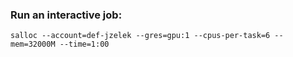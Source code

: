 ### Run an interactive job:
`salloc --account=def-jzelek --gres=gpu:1 --cpus-per-task=6 --mem=32000M --time=1:00`
